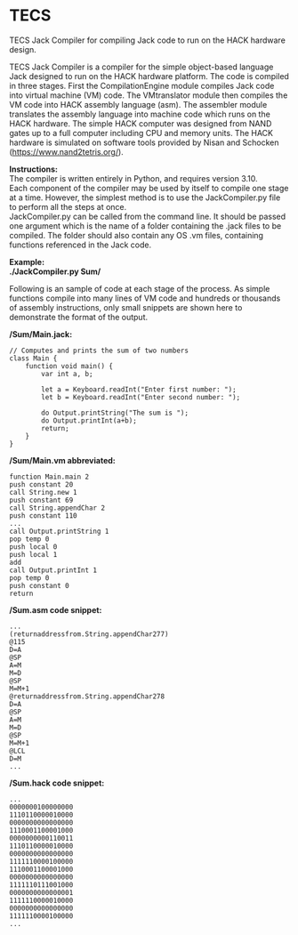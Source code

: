 # TECS
TECS Jack Compiler for compiling Jack code to run on the HACK hardware design.

TECS Jack Compiler is a compiler for the simple object-based language Jack designed to run on the HACK hardware platform. The code is compiled in three stages. First the CompilationEngine module compiles Jack code into virtual machine (VM) code. The VMtranslator module then compiles the VM code into HACK assembly language (asm). The assembler module translates the assembly language into machine code which runs on the HACK hardware. The simple HACK computer was designed from NAND gates up to a full computer including CPU and memory units. The HACK hardware is simulated on software tools provided by Nisan and Schocken (https://www.nand2tetris.org/).  

**Instructions:**  
The compiler is written entirely in Python, and requires version 3.10.  
Each component of the compiler may be used by itself to compile one stage at a time. However, the simplest method is to use the JackCompiler.py file to perform all the steps at once.  
JackCompiler.py can be called from the command line. It should be passed one argument which is the name of a folder containing the .jack files to be compiled. The folder should also contain any OS .vm files, containing functions referenced in the Jack code. 


**Example:**  
**./JackCompiler.py Sum/**  

Following is an sample of code at each stage of the process. As simple functions compile into many lines of VM code and hundreds or thousands of assembly instructions, only small snippets are shown here to demonstrate the format of the output.  

**/Sum/Main.jack:**
```
// Computes and prints the sum of two numbers
class Main {
    function void main() {
        var int a, b;

        let a = Keyboard.readInt("Enter first number: ");
        let b = Keyboard.readInt("Enter second number: ");

        do Output.printString("The sum is ");
        do Output.printInt(a+b);
        return;
    }
}
```

**/Sum/Main.vm abbreviated:**
```
function Main.main 2
push constant 20
call String.new 1
push constant 69
call String.appendChar 2
push constant 110
...
call Output.printString 1
pop temp 0
push local 0
push local 1
add
call Output.printInt 1
pop temp 0
push constant 0
return
```

**/Sum.asm code snippet:**
```
...
(returnaddressfrom.String.appendChar277)
@115
D=A
@SP
A=M 
M=D
@SP
M=M+1
@returnaddressfrom.String.appendChar278
D=A
@SP
A=M
M=D
@SP
M=M+1
@LCL
D=M
...
```

**/Sum.hack code snippet:**
```
...
0000000100000000
1110110000010000
0000000000000000
1110001100001000
0000000000110011
1110110000010000
0000000000000000
1111110000100000
1110001100001000
0000000000000000
1111110111001000
0000000000000001
1111110000010000
0000000000000000
1111110000100000
...
```